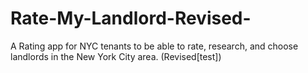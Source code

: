 # Rate-My-Landlord-Revised-
A Rating app for NYC tenants to be able to rate, research, and choose landlords in the New York City area. (Revised[test])
